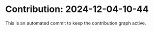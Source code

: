 # Contribution: 2024-12-04-10-44
This is an automated commit to keep the contribution graph active.
